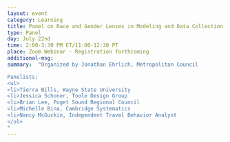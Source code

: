 ```yaml
---
layout: event
category: Learning
title: Panel on Race and Gender Lenses in Modeling and Data Collection.
type: Panel
day: July 22nd
time: 2:00-3:30 PM ET/11:00-12:30 PT
place: Zoom Webinar - Registration forthcoming
additional-msg:
summary:  "Organized by Jonathan Ehrlich, Metropolitan Council

Panelists:
<ul>
<li>Tierra Bills, Wayne State University
<li>Jessica Schoner, Toole Design Group
<li>Brian Lee, Puget Sound Regional Council
<li>Michelle Bina, Cambridge Systematics
<li>Nancy McGuckin, Independent Travel Behavior Analyst
</ul>
"
---
```

